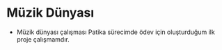 # Müzik Dünyası

- Müzik dünyası çalışması Patika sürecimde ödev için oluşturduğum ilk proje çalışmamdır.
